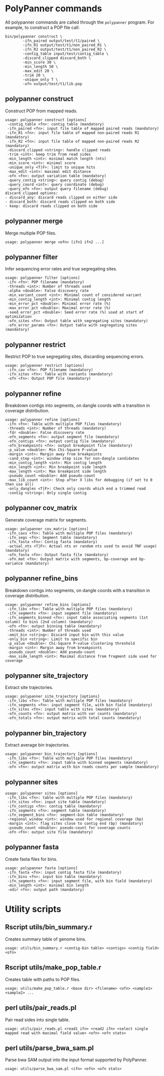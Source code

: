 # PolyPanner commands

All polypanner commands are called through the ``polypanner`` program. For example, to construct a POP file call:

```
bin/polypanner construct \
        -ifn_paired output/test/t1/paired \
        -ifn_R1 output/test/t1/non_paired_R1 \
        -ifn_R2 output/test/t1/non_paired_R2 \
        -contig_table input/test/contig_table \
        -discard_clipped discard_both \
        -min_score 30 \
        -min_length 50 \
        -max_edit 20 \
        -trim 20 \
        -unique_only T \
        -ofn output/test/t1/lib.pop
```

## polypanner construct

Construct POP from mapped reads.

```
usage: polypanner construct [options]
 -contig_table <fn>: contig table (mandatory)
 -ifn_paired <fn>: input file table of mapped paired reads (mandatory)
 -ifn_R1 <fn>: input file table of mapped non-paired reads R1 (mandatory)
 -ifn_R2 <fn>: input file table of mapped non-paired reads R2 (mandatory)
 -discard_clipped <string>: handle clipped reads
 -trim <int>: keep trim from read sides
 -min_length <int>: minimal match length (nts)
 -min_score <int>: minimal score
 -unique_only <T|F>: limit to unique hits
 -max_edit <int>: maximal edit distance
 -ofn <fn>: output variation table (mandatory)
 -query_contig <string>: query contig (debug)
 -query_coord <int>: query coordinate (debug)
 -query_ofn <fn>: output query filename (debug)
discard_clipped options: 
- discard_any: discard reads clipped on either side
- discard_both: discard reads clipped on both side
- keep: discard reads clipped on both side
```

## polypanner merge

Merge multiple POP files.

```
usage: polypanner merge <ofn> [ifn1 ifn2 ...]
```

## polypanner filter

Infer sequencing error rates and true segregating sites.

```
usage: polypanner filter [options]
 -ifn <fn>: POP filename (mandatory)
 -threads <int>: Number of threads used
 -alpha <double>: False discovery rate
 -min_variant_count <int>: Minimal count of considered variant
 -min_contig_length <int>: Minimal contig length
 -min_error_pct <double>: Minimal error rate (%)
 -max_error_pct <double>: Maximal error rate (%)
 -seed_error_pct <double>: Seed error rate (%) used at start of optimization
 -ofn_sites <fn>: Output table with segregating sites (mandatory)
 -ofn_error_params <fn>: Output table with segregating sites (mandatory)
```

## polypanner restrict

Restrict POP to true segregating sites, discarding sequencing errors.

```
usage: polypanner restrict [options]
 -ifn_cav <fn>: POP filename (mandatory)
 -ifn_sites <fn>: Table with variants (mandatory)
 -ofn <fn>: Output POP file (mandatory)
```

## polypanner refine

Breakdown contigs into segments, on dangle coords with a transition in coverage distribution.

```
usage: polypanner refine [options]
 -ifn <fn>: Table with multiple POP files (mandatory)
 -threads <int>: Number of threads (mandatory)
 -fdr <double>: False discovery rate
 -ofn_segments <fn>: output segment file (mandatory)
 -ofn_contigs <fn>: output contig file (mandatory)
 -ofn_breakpoints <fn>: output breakpoint file (mandatory)
 -p_value <double>: Min Chi-Square P-value
 -margin <int>: Margin away from breakpoints
 -cand_step <int>: window step size for non-dangle candidates
 -min_contig_length <int>: Min contig length
 -min_length <int>: Min breakpoint side length
 -max_length <int>: Max breakpoint side length
 -pseudo_count <double>: Add pseudo-count
 -max_lib_count <int>: Stop after X libs for debugging (if set to 0 then use all)
 -only_dangles <T|F>: Check only coords which end a trimmed read
 -contig <string>: Only single contig
```

## polypanner cov_matrix

Generate coverage matrix for segments.

```
usage: polypanner cov_matrix [options]
 -ifn_cavs <fn>: Table with multiple POP files (mandatory)
 -ifn_segs <fn>: Segment table (mandatory)
 -ifn_fasta <fn>: Contig fasta (mandatory)
 -actual_nts <T|F>: Actual nts or random nts used to avoid TNF usage) (mandatory)
 -ofn_fasta <fn>: Output fasta file (mandatory)
 -ofn_mat <fn>: Output matrix with segments, bp-coverage and bp-variance (mandatory)
```

## polypanner refine_bins

Breakdown contigs into segments, on dangle coords with a transition in coverage distribution.

```
usage: polypanner refine_bins [options]
 -ifn_libs <fn>: Table with multiple POP files (mandatory)
 -ifn_segments <fn>: input segment file (mandatory)
 -ifn_segments_binned <fn>: input table associating segments (1st column) to bins (2nd column) (mandatory)
 -ofn <fn>: output binning table (mandatory)
 -threads <int>: Number of threads used
 -omit_bin <string>: Discard input bin with this value
 -only_bin <string>: Limit to specific bin
 -p_value <double>: Chi-Square P-value clustering threshold
 -margin <int>: Margin away from breakpoints
 -pseudo_count <double>: Add pseudo-count
 -max_side_length <int>: Maximal distance from fragment side used for coverage
```


## polypanner site_trajectory

Extract site trajectories.

```
usage: polypanner site_trajectory [options]
 -ifn_libs <fn>: Table with multiple POP files (mandatory)
 -ifn_segments <fn>: input segment file, with bin field (mandatory)
 -ifn_sites <fn>: input table with sites (mandatory)
 -ofn_counts <fn>: output matrix with var counts (mandatory)
 -ofn_totals <fn>: output matrix with total counts (mandatory)
```

## polypanner bin_trajectory

Extract average bin trajectories.

```
usage: polypanner bin_trajectory [options]
 -ifn_libs <fn>: Table with multiple POP files (mandatory)
 -ifn_segments <fn>: input table with binned segments (mandatory)
 -ofn <fn>: output matrix with bin reads counts per sample (mandatory)
```

## polypanner sites

```
usage: polypanner sites [options]
 -ifn_libs <fn>: table with multiple POP files (mandatory)
 -ifn_sites <fn>: input site table (mandatory)
 -ifn_contigs <fn>: contig table (mandatory)
 -ifn_segments <fn>: segment table (mandatory)
 -ifn_segment_bins <fn>: segment-bin table (mandatory)
 -regional_window <int>: window used for regional coverage (bp)
 -margin <int>: flag sites close to contig end (bp) (mandatory)
 -pseudo_count <double>: pseudo-count for coverage counts
 -ofn <fn>: output site file (mandatory)
```

## polypanner fasta

Create fasta files for bins.

```
usage: polypanner fasta [options]
 -ifn_fasta <fn>: input contig fasta file (mandatory)
 -ifn_bins <fn>: input bin table (mandatory)
 -ifn_segments <fn>: input segment file, with bin field (mandatory)
 -min_length <int>: minimal bin length
 -odir <fn>: output path (mandatory)
```

# Utility scripts

## Rscript utils/bin_summary.r 

Creates summary table of genome bins.

```
usage: utils/bin_summary.r <contig-bin table> <contigs> <contig field> <ofn>
```

## Rscript utils/make_pop_table.r 

Creates table with paths to POP files.

```
usage: utils/make_pop_table.r <base dir> <filename> <ofn> <sample1> <sample2> ...
```

## perl utils/pair_reads.pl 

Pair read sides into single table.

```
usage: utils/pair_reads.pl <read1 ifn> <read2 ifn> <select single mapped read with maximal field value> <ofn> <ofn stats>
```

## perl utils/parse_bwa_sam.pl 

Parse bwa SAM output into the input format supported by PolyPanner.

```
usage: utils/parse_bwa_sam.pl <ifn> <ofn> <ofn stats>
```
